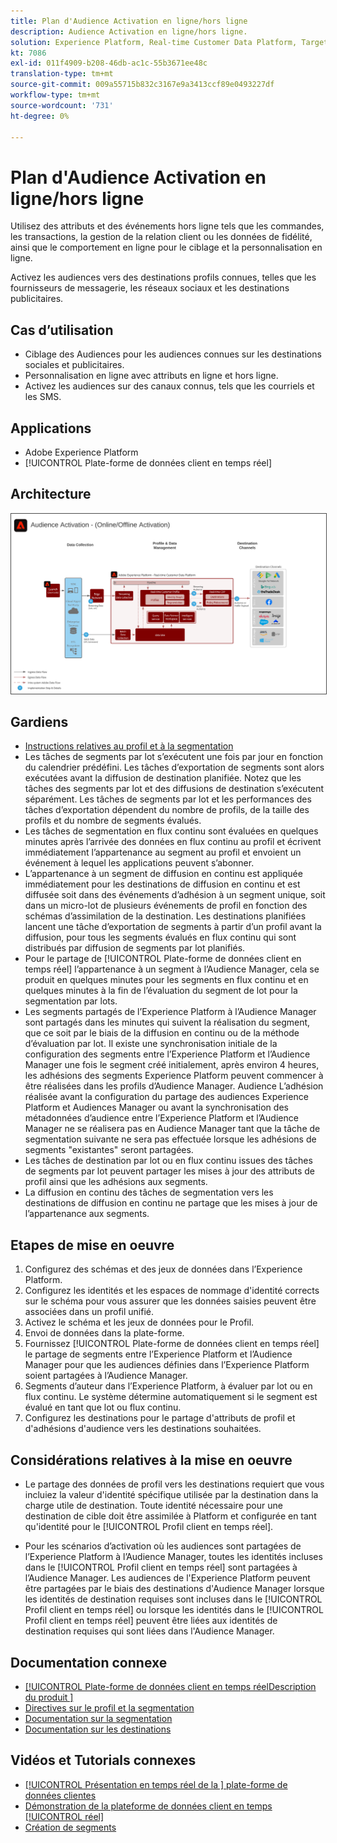 ```yaml
---
title: Plan d'Audience Activation en ligne/hors ligne
description: Audience Activation en ligne/hors ligne.
solution: Experience Platform, Real-time Customer Data Platform, Target, Audience Manager, Analytics, Experience Cloud Services, Data Collection
kt: 7086
exl-id: 011f4909-b208-46db-ac1c-55b3671ee48c
translation-type: tm+mt
source-git-commit: 009a55715b832c3167e9a3413ccf89e0493227df
workflow-type: tm+mt
source-wordcount: '731'
ht-degree: 0%

---
```


# Plan d&#39;Audience Activation en ligne/hors ligne

Utilisez des attributs et des événements hors ligne tels que les commandes, les transactions, la gestion de la relation client ou les données de fidélité, ainsi que le comportement en ligne pour le ciblage et la personnalisation en ligne.

Activez les audiences vers des destinations profils connues, telles que les fournisseurs de messagerie, les réseaux sociaux et les destinations publicitaires.

## Cas d’utilisation

* Ciblage des Audiences pour les audiences connues sur les destinations sociales et publicitaires.
* Personnalisation en ligne avec attributs en ligne et hors ligne.
* Activez les audiences sur des canaux connus, tels que les courriels et les SMS.

## Applications

* Adobe Experience Platform
* [!UICONTROL Plate-forme de données client en temps réel]

## Architecture

<img src="assets/onoff.svg" alt="Architecture de référence pour le plan directeur des Audiences Activation en ligne/hors ligne" style="border:1px solid #4a4a4a" />

## Gardiens

* [Instructions relatives au profil et à la segmentation](https://experienceleague.adobe.com/docs/experience-platform/profile/guardrails.html?lang=en)
* Les tâches de segments par lot s’exécutent une fois par jour en fonction du calendrier prédéfini. Les tâches d’exportation de segments sont alors exécutées avant la diffusion de destination planifiée. Notez que les tâches des segments par lot et des diffusions de destination s’exécutent séparément. Les tâches de segments par lot et les performances des tâches d’exportation dépendent du nombre de profils, de la taille des profils et du nombre de segments évalués.
* Les tâches de segmentation en flux continu sont évaluées en quelques minutes après l’arrivée des données en flux continu au profil et écrivent immédiatement l’appartenance au segment au profil et envoient un événement à lequel les applications peuvent s’abonner.
* L’appartenance à un segment de diffusion en continu est appliquée immédiatement pour les destinations de diffusion en continu et est diffusée soit dans des événements d’adhésion à un segment unique, soit dans un micro-lot de plusieurs événements de profil en fonction des schémas d’assimilation de la destination. Les destinations planifiées lancent une tâche d’exportation de segments à partir d’un profil avant la diffusion, pour tous les segments évalués en flux continu qui sont distribués par diffusion de segments par lot planifiés.
* Pour le partage de [!UICONTROL Plate-forme de données client en temps réel] l’appartenance à un segment à l’Audience Manager, cela se produit en quelques minutes pour les segments en flux continu et en quelques minutes à la fin de l’évaluation du segment de lot pour la segmentation par lots.
* Les segments partagés de l’Experience Platform à l’Audience Manager sont partagés dans les minutes qui suivent la réalisation du segment, que ce soit par le biais de la diffusion en continu ou de la méthode d’évaluation par lot. Il existe une synchronisation initiale de la configuration des segments entre l’Experience Platform et l’Audience Manager une fois le segment créé initialement, après environ 4 heures, les adhésions des segments Experience Platform peuvent commencer à être réalisées dans les profils d’Audience Manager. Audience L’adhésion réalisée avant la configuration du partage des audiences Experience Platform et Audiences Manager ou avant la synchronisation des métadonnées d’audience entre l’Experience Platform et l’Audience Manager ne se réalisera pas en Audience Manager tant que la tâche de segmentation suivante ne sera pas effectuée lorsque les adhésions de segments &quot;existantes&quot; seront partagées.
* Les tâches de destination par lot ou en flux continu issues des tâches de segments par lot peuvent partager les mises à jour des attributs de profil ainsi que les adhésions aux segments.
* La diffusion en continu des tâches de segmentation vers les destinations de diffusion en continu ne partage que les mises à jour de l’appartenance aux segments.

## Etapes de mise en oeuvre

1. Configurez des schémas et des jeux de données dans l’Experience Platform.
1. Configurez les identités et les espaces de nommage d&#39;identité corrects sur le schéma pour vous assurer que les données saisies peuvent être associées dans un profil unifié.
1. Activez le schéma et les jeux de données pour le Profil.
1. Envoi de données dans la plate-forme.
1. Fournissez [!UICONTROL Plate-forme de données client en temps réel] le partage de segments entre l’Experience Platform et l’Audience Manager pour que les audiences définies dans l’Experience Platform soient partagées à l’Audience Manager.
1. Segments d’auteur dans l’Experience Platform, à évaluer par lot ou en flux continu. Le système détermine automatiquement si le segment est évalué en tant que lot ou flux continu.
1. Configurez les destinations pour le partage d&#39;attributs de profil et d&#39;adhésions d&#39;audience vers les destinations souhaitées.

## Considérations relatives à la mise en oeuvre

* Le partage des données de profil vers les destinations requiert que vous incluiez la valeur d&#39;identité spécifique utilisée par la destination dans la charge utile de destination. Toute identité nécessaire pour une destination de cible doit être assimilée à Platform et configurée en tant qu&#39;identité pour le [!UICONTROL Profil client en temps réel].

* Pour les scénarios d’activation où les audiences sont partagées de l’Experience Platform à l’Audience Manager, toutes les identités incluses dans le [!UICONTROL Profil client en temps réel] sont partagées à l’Audience Manager. Les audiences de l&#39;Experience Platform peuvent être partagées par le biais des destinations d&#39;Audience Manager lorsque les identités de destination requises sont incluses dans le [!UICONTROL Profil client en temps réel] ou lorsque les identités dans le [!UICONTROL Profil client en temps réel] peuvent être liées aux identités de destination requises qui sont liées dans l&#39;Audience Manager.

## Documentation connexe

* [[!UICONTROL Plate-forme de données client en temps réelDescription du produit ] ](https://helpx.adobe.com/legal/product-descriptions/real-time-customer-data-platform.html)
* [Directives sur le profil et la segmentation](https://experienceleague.adobe.com/docs/experience-platform/profile/guardrails.html?lang=en)
* [Documentation sur la segmentation](https://experienceleague.adobe.com/docs/experience-platform/segmentation/api/streaming-segmentation.html)
* [Documentation sur les destinations](https://experienceleague.adobe.com/docs/experience-platform/destinations/catalog/overview.html)

## Vidéos et Tutorials connexes

* [[!UICONTROL Présentation en temps réel de la ] plate-forme de données clientes](https://experienceleague.adobe.com/docs/platform-learn/tutorials/application-services/rtcdp/understanding-the-real-time-customer-data-platform.html)
* [Démonstration de la plateforme de données client en temps  [!UICONTROL réel]](https://experienceleague.adobe.com/docs/platform-learn/tutorials/application-services/rtcdp/demo.html)
* [Création de segments](https://experienceleague.adobe.com/docs/platform-learn/tutorials/segments/create-segments.html)
